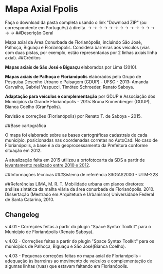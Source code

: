 # Mapa Axial Fpolis
Faça o download da pasta completa usando o link "Download ZIP" (ou correspondente em Português) à direita. → → → → → → → → → → → → → → → 
##Descrição Geral

Mapa axial da Área Conurbada de Florianópolis, incluindo São José, Palhoça, Biguaçu e Florianópolis. Considera barreiras aos veículos (vias com duas pistas, por exemplo, estão representadas por 2 linhas axiais linha axial).
##Créditos

**Mapas axiais de São José e Biguaçu** elaborados por Lima (2010).

**Mapas axiais de Palhoça e Florianópolis** elaborados pelo Grupo de Pesquisa Desenho Urbano e Paisagem (GDUP) - UFSC - 2013: Amanda Carvalho, Gabriel Vespucci, Timóteo Schroeder, Renato Saboya.

**Adaptação para veículos e complementação** por GDUP e Associação dos Municípios da Grande Florianópolis - 2015: Bruna Kronenberger (GDUP), Bianca Coelho (GranFpolis).

Revisão e correções (Florianópolis) por Renato T. de Saboya - 2015.

##Base cartográfica

O mapa foi elaborado sobre as bases cartográficas cadastrais de cada município, posicionadas nas coordenadas corretas no AutoCad. No caso de Florianópolis, a base é a do geoprocessamento da Prefeitura conforme situação em 2012.

A atualização feita em 2015 utilizou a ortofotocarta da SDS a partir de [levantamento realizado entre 2010 e 2012](http://sc.gov.br/mais-sobre-meio-ambiente/384-municipios-da-grande-florianopolis-recebem-o-levantamento-aerofotogrametrico).

##Informações técnicas
###Sistema de referência
SIRGAS2000 - UTM-22S

##Referências
LIMA, M. R. T. Mobilidade urbana em planos diretores: análise sintática da malha viária da área conurbada de Florianópolis. 2010. Dissertação (Mestrado em Arquitetura e Urbanismo) Universidade Federal de Santa Catarina, 2010. 

## Changelog
v.4.01 - Correções feitas a partir do plugin "Space Syntax Toolkit" para o Município de Florianópolis (Renato Saboya).

v.4.02 - Correções feitas a partir do plugin "Space Syntax Toolkit" para os municípios de Palhoça, Biguaçu e São José(Bianca Coelho).

v.4.03 - Pequenas correções feitas no mapa axial de Florianópolis - adequação às barreiras ao movimento de veículos e complementação de algumas linhas (ruas) que estavam faltando em Florianópolis.